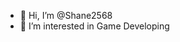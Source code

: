 - 👋 Hi, I’m @Shane2568
- 👀 I’m interested in Game Developing


<!---
Shane2568/Shane2568 is a ✨ special ✨ repository because its `README.md` (this file) appears on your GitHub profile.
You can click the Preview link to take a look at your changes.
--->
